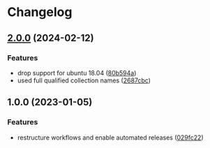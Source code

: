 # Changelog

## [2.0.0](https://github.com/rolehippie/nfs/compare/v1.0.0...v2.0.0) (2024-02-12)


### Features

* drop support for ubuntu 18.04 ([80b594a](https://github.com/rolehippie/nfs/commit/80b594a30f3cd9d9ef085c66635c210f354f91d6))
* used full qualified collection names ([2687cbc](https://github.com/rolehippie/nfs/commit/2687cbc0a653060795e1e50c4e8f515011c18ee2))

## 1.0.0 (2023-01-05)


### Features

* restructure workflows and enable automated releases ([029fc22](https://github.com/rolehippie/nfs/commit/029fc22f6467b083411e536d8c95cb3e382834a1))
